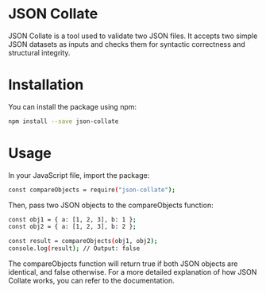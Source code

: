 # JSON Collate

JSON Collate is a tool used to validate two JSON files. It accepts two simple JSON datasets as inputs and checks them for syntactic correctness and structural integrity.

# Installation

You can install the package using npm:

```bash
npm install --save json-collate
```

# Usage

In your JavaScript file, import the package:

```bash
const compareObjects = require("json-collate");
```

Then, pass two JSON objects to the compareObjects function:

```bash
const obj1 = { a: [1, 2, 3], b: 1 };
const obj2 = { a: [1, 2, 3], b: 2 };

const result = compareObjects(obj1, obj2);
console.log(result); // Output: false
```

The compareObjects function will return true if both JSON objects are identical, and false otherwise.
For a more detailed explanation of how JSON Collate works, you can refer to the documentation.
